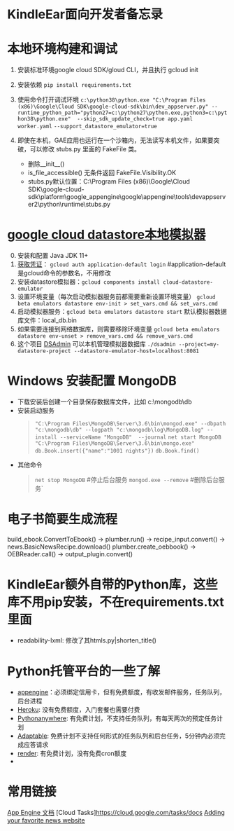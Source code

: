 # KindleEar面向开发者备忘录

# 本地环境构建和调试
  1. 安装标准环境google cloud SDK/gloud CLI，并且执行 gcloud init
  2. 安装依赖 `pip install requirements.txt`
  3. 使用命令打开调试环境
     `c:\python38\python.exe "C:\Program Files (x86)\Google\Cloud SDK\google-cloud-sdk\bin\dev_appserver.py" --runtime_python_path="python27=c:\python27\python.exe,python3=c:\python38\python.exe"  --skip_sdk_update_check=true app.yaml worker.yaml`
     `--support_datastore_emulator=true`

  2. 即使在本机，GAE应用也运行在一个沙箱内，无法读写本机文件，如果要突破，可以修改 stubs.py 里面的 FakeFile 类。
     * 删除__init__()
     * is_file_accessible() 无条件返回 FakeFile.Visibility.OK
     * stubs.py默认位置：C:\Program Files (x86)\Google\Cloud SDK\google-cloud-sdk\platform\google_appengine\google\appengine\tools\devappserver2\python\runtime\stubs.py

# [google cloud datastore本地模拟器](https://cloud.google.com/datastore/docs/tools/datastore-emulator)
  0. 安装和配置 Java JDK 11+
  1. [获取凭证](https://cloud.google.com/docs/authentication/application-default-credentials)：
     `gcloud auth application-default login` #application-default是gcloud命令的参数名，不用修改
  2. 安装datastore模拟器：`gcloud components install cloud-datastore-emulator`
  3. 设置环境变量（每次启动模拟器服务前都需要重新设置环境变量）
     `gcloud beta emulators datastore env-init > set_vars.cmd && set_vars.cmd`
  4. 启动模拟器服务：`gcloud beta emulators datastore start`
     默认模拟器数据库文件：local_db.bin
  5. 如果需要连接到网络数据库，则需要移除环境变量
     `gcloud beta emulators datastore env-unset > remove_vars.cmd && remove_vars.cmd`
  6. 这个项目 [DSAdmin](https://github.com/remko/dsadmin) 可以本机管理模拟器数据库
     `./dsadmin --project=my-datastore-project --datastore-emulator-host=localhost:8081`

# Windows 安装配置 MongoDB
* 下载安装后创建一个目录保存数据库文件，比如 c:\mongodb\db
* 安装启动服务
  >`"C:\Program Files\MongoDB\Server\3.6\bin\mongod.exe" --dbpath "c:\mongodb\db" --logpath "c:\mongodb\log\MongoDB.log" --install --serviceName "MongoDB"  --journal`
  > `net start MongoDB`
  > `"C:\Program Files\MongoDB\Server\3.6\bin\mongo.exe"`
  > `db.Book.insert({"name":"1001 nights"})`
  > `db.Book.find()`
* 其他命令
  > `net stop MongoDB`  #停止后台服务
  > `mongod.exe --remove`  #删除后台服务`

# 电子书简要生成流程
  build_ebook.ConvertToEbook() -> plumber.run() -> recipe_input.convert() -> news.BasicNewsRecipe.download()
  plumber.create_oebbook() -> OEBReader.call() -> output_plugin.convert()
# KindleEar额外自带的Python库，这些库不用pip安装，不在requirements.txt里面
* readability-lxml: 修改了其htmls.py|shorten_title()

# Python托管平台的一些了解
* [appengine](https://cloud.google.com)：必须绑定信用卡，但有免费额度，有收发邮件服务，任务队列，后台进程
* [Heroku](https://www.heroku.com): 没有免费额度，入门套餐也需要付费
* [Pythonanywhere](https://www.pythonanywhere.com): 有免费计划，不支持任务队列，有每天两次的预定任务计划
* [Adaptable](https://adaptable.io): 免费计划不支持任何形式的任务队列和后台任务，5分钟内必须完成应答请求
* [render](https://render.com): 有免费计划，没有免费cron额度
* []()

# 常用链接
[App Engine 文档](https://cloud.google.com/appengine/docs)
[Cloud Tasks]https://cloud.google.com/tasks/docs
[Adding your favorite news website](https://manual.calibre-ebook.com/news.html)
